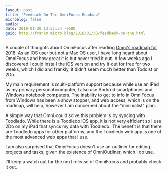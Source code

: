 ```yaml
---
layout: post
title: "Feedback On The OmniFocus Roadmap"
microblog: false
audio: 
date: 2018-01-30 13:57:54 -0500
guid: http://frankm.micro.blog/2018/01/30/feedback-on-the.html
---
```

A couple of thoughts about OmniFocus after reading [Omni's roadmap for 2018](https://www.omnigroup.com/blog/omni-roadmap-2018). 
As an iOS user but not a Mac OS user, I have long heard about OmniFocus and how great it is but never tried it out. A few weeks ago I discovered I could install the iOS version and try it out for free for two weeks, which I did and frankly, it didn't seem much better than Todoist or 2Do. 

My main requirement is multi-platform support because while use an iPad as my primary personal computer, I  also use Android smartphones and Windows notebook computers. The inability to get to info in OmniFocus from Windows has been a show stopper, and web access, which is on the roadmap, will help, however I am concerned about the "minimalist" plan. 

A simple way that Omni could solve this problem is by syncing with Toodledo. While there is a Toodledo iOS app, it is not very efficient so I use 2Do on my iPad that syncs my data with Toodledo. The benefit is that there are Toodledo apps for other platforms, and the Toodledo web app is one of the most advanced web apps that I use.

I am also surprised that OmniFocus doesn't use an outliner for editing projects and tasks, given the existence of OmniOutliner, which I do use. 

I'll keep a watch out for the next release of OmniFocus and probably check it out. 
